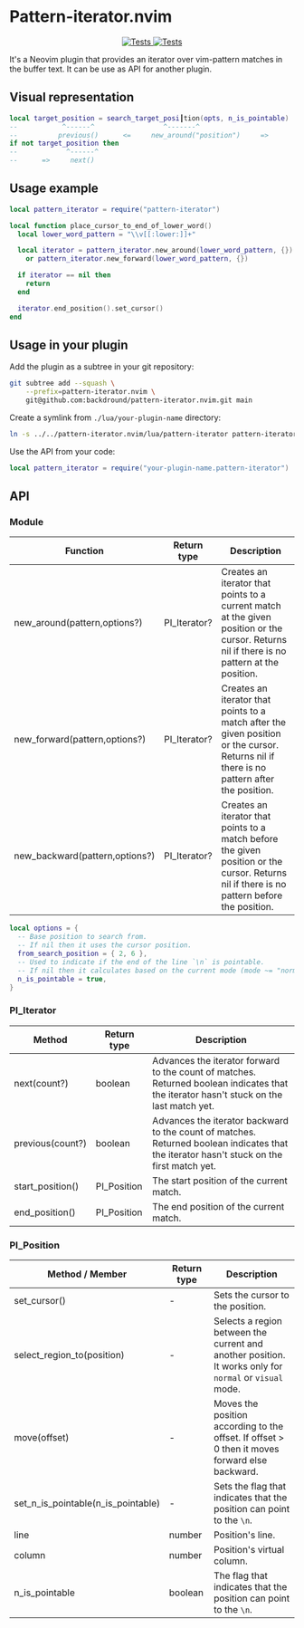 # Pattern-iterator.nvim

<p align="center">
  <a href="https://github.com/backdround/pattern-iterator.nvim/actions">
    <img src="https://img.shields.io/github/actions/workflow/status/backdround/pattern-iterator.nvim/tests.yaml?branch=main&label=Tests&style=flat-square" alt="Tests">
  </a>
  <a href="https://github.com/backdround/pattern-iterator.nvim/actions">
    <img src="https://img.shields.io/github/actions/workflow/status/backdround/pattern-iterator.nvim/docs.yaml?branch=main&label=Doc%20generation&status=gen&style=flat-square" alt="Tests">
  </a>
</p>

It's a Neovim plugin that provides an iterator over vim-pattern matches
in the buffer text. It can be use as API for another plugin.

## Visual representation
```lua
local target_position = search_target_posi┃tion(opts, n_is_pointable)
--           ^------^                 ^-------^                      
--          previous()      <=     new_around("position")     =>     
if not target_position then
--            ^------^     
--      =>     next()      
```

## Usage example
```lua
local pattern_iterator = require("pattern-iterator")

local function place_cursor_to_end_of_lower_word()
  local lower_word_pattern = "\\v[[:lower:]]+"

  local iterator = pattern_iterator.new_around(lower_word_pattern, {})
    or pattern_iterator.new_forward(lower_word_pattern, {})

  if iterator == nil then
    return
  end

  iterator.end_position().set_cursor()
end
```

## Usage in your plugin

Add the plugin as a subtree in your git repository:
```bash
git subtree add --squash \
    --prefix=pattern-iterator.nvim \
    git@github.com:backdround/pattern-iterator.nvim.git main
```

Create a symlink from `./lua/your-plugin-name` directory:
```bash
ln -s ../../pattern-iterator.nvim/lua/pattern-iterator pattern-iterator
```

Use the API from your code:
```lua
local pattern_iterator = require("your-plugin-name.pattern-iterator")
```

## API

### Module
Function | Return type | Description
-- | -- | --
new_around(pattern,options?) | PI_Iterator? | Creates an iterator that points to a current match at the given position or the cursor. Returns nil if there is no pattern at the position.
new_forward(pattern,options?) | PI_Iterator? | Creates an iterator that points to a match after the given position or the cursor. Returns nil if there is no pattern after the position.
new_backward(pattern,options?) | PI_Iterator? | Creates an iterator that points to a match before the given position or the cursor. Returns nil if there is no pattern before the position.

```lua
local options = {
  -- Base position to search from.
  -- If nil then it uses the cursor position.
  from_search_position = { 2, 6 },
  -- Used to indicate if the end of the line `\n` is pointable.
  -- If nil then it calculates based on the current mode (mode ~= "normal").
  n_is_pointable = true,
}
```

### PI_Iterator
Method | Return type | Description
-- | -- | --
next(count?) | boolean | Advances the iterator forward to the count of matches. Returned boolean indicates that the iterator hasn't stuck on the last match yet.
previous(count?) | boolean | Advances the iterator backward to the count of matches. Returned boolean indicates that the iterator hasn't stuck on the first match yet.
start_position() | PI_Position | The start position of the current match.
end_position() | PI_Position | The end position of the current match.

### PI_Position

Method / Member | Return type | Description
-- | -- | --
set_cursor() | - | Sets the cursor to the position.
select_region_to(position) | - | Selects a region between the current and another position. It works only for `normal` or `visual` mode.
move(offset) | - | Moves the position according to the offset. If offset > 0 then it moves forward else backward.
set_n_is_pointable(n_is_pointable) | - | Sets the flag that indicates that the position can point to the `\n`.
line | number | Position's line.
column | number | Position's virtual column.
n_is_pointable | boolean | The flag that indicates that the position can point to the `\n`.
